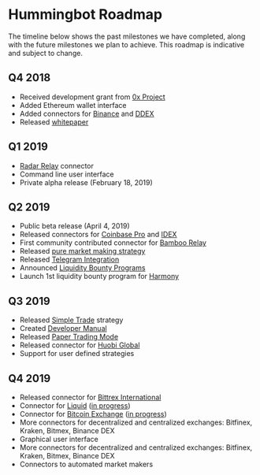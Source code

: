 # Hummingbot Roadmap

The timeline below shows the past milestones we have completed, along with the future milestones we plan to achieve. This roadmap is indicative and subject to change.

## Q4 2018
* Received development grant from [0x Project](https://0x.org)
* Added Ethereum wallet interface
* Added connectors for [Binance](/connectors/binance) and [DDEX](/connectors/ddex)
* Released [whitepaper](https://www.hummingbot.io/whitepaper.pdf)

## Q1 2019
* [Radar Relay](/connectors/radar-relay) connector
* Command line user interface
* Private alpha release (February 18, 2019)

## Q2 2019
* Public beta release (April 4, 2019)
* Released connectors for [Coinbase Pro](/connectors/coinbase) and [IDEX](/connectors/idex)
* First community contributed connector for [Bamboo Relay](https://bamboorelay.com/)
* Released [pure market making strategy](/strategies/pure-market-making)
* Released [Telegram Integration](/utilities/telegram)
* Announced [Liquidity Bounty Programs](https://www.hummingbot.io/liquidity-bounties/)
* Launch 1st liquidity bounty program for [Harmony](https://www.hummingbot.io/liquidity-bounties/harmony)

## Q3 2019
* Released [Simple Trade](/strategies/simple-trade) strategy
* Created [Developer Manual](/developers/index)
* Released [Paper Trading Mode](/utilities/paper-trade)
* Released connector for [Huobi Global](/connectors/huobi)
* Support for user defined strategies

## Q4 2019
* Released connector for [Bittrex International](/connectors/bittrex)
* Connector for [Liquid](https://liquid.com/) ([in progress](https://gitcoin.co/issue/CoinAlpha/hummingbot/909/3556))
* Connector for [Bitcoin Exchange](https://exchange.bitcoin.com/) ([in progress](https://gitcoin.co/issue/CoinAlpha/hummingbot/991/3588))
* More connectors for decentralized and centralized exchanges: Bitfinex, Kraken, Bitmex, Binance DEX
* Graphical user interface
* More connectors for decentralized and centralized exchanges: Bitfinex, Kraken, Bitmex, Binance DEX
* Connectors to automated market makers
